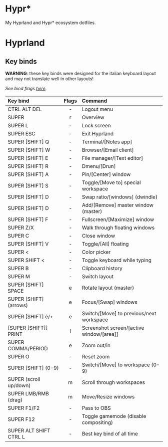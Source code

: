 # Hypr*
My Hyprland and Hypr* ecosystem dotfiles.

# Hyprland

## Key binds
**WARNING**: these key binds were designed for the italian keyboard
layout and may not translate well in other layouts!

*See bind flags [here](https://wiki.hyprland.org/Configuring/Binds/#bind-flags).*

Key bind              |Flags|Command
:---------------------|:---:|:---------------------------------------
CTRL ALT DEL          |  -  |Logout menu
SUPER                 |  r  |Overview
SUPER L               |  -  |Lock screen
SUPER ESC             |  -  |Exit Hyprland
SUPER [SHIFT] Q       |  -  |Terminal/[Notes app]
SUPER [SHIFT] W       |  -  |Browser/[Email client]
SUPER [SHIFT] E       |  -  |File manager/[Text editor]
SUPER [SHIFT] R       |  -  |Dmenu/[Drun]
SUPER [SHIFT] A       |  -  |Pin/[Center] window
SUPER [SHIFT] S       |  -  |Toggle/[Move to] special workspace
SUPER [SHIFT] D       |  -  |Swap ratio/[windows] (dwindle)
SUPER [SHIFT] D       |  -  |Add/[Remove] master window (master)
SUPER [SHIFT] F       |  -  |Fullscreen/[Maximize] window
SUPER Z/X             |  -  |Walk through floating windows
SUPER C               |  -  |Close window
SUPER [SHIFT] V       |  -  |Toggle/[All] floating
SUPER <               |  -  |Color picker
SUPER SHIFT <         |  -  |Toggle keyboard while typing
SUPER B               |  -  |Clipboard history
SUPER M               |  -  |Switch layout
SUPER [SHIFT] SPACE   |  e  |Rotate layout (master)
SUPER [SHIFT] (arrows)|  e  |Focus/[Swap] windows
SUPER [SHIFT] è/+     |  e  |Switch/[Move] to previous/next workspace
[SUPER [SHIFT]] PRINT |  l  |Screenshot screen/[active window/[area]]
SUPER COMMA/PERIOD    |  e  |Zoom out/in
SUPER O               |  -  |Reset zoom
SUPER [SHIFT] (0-9)   |  -  |Switch/[Move] to workspace (0-9)
SUPER (scroll up/down)|  m  |Scroll through workspaces
SUPER LMB/RMB (drag)  |  m  |Move/Resize windows
SUPER F1/F2           |  -  |Pass to OBS
SUPER F12             |  -  |Toggle gamemode (disable compositing)
SUPER ALT SHIFT CTRL L|  -  |Best key bind of all time
